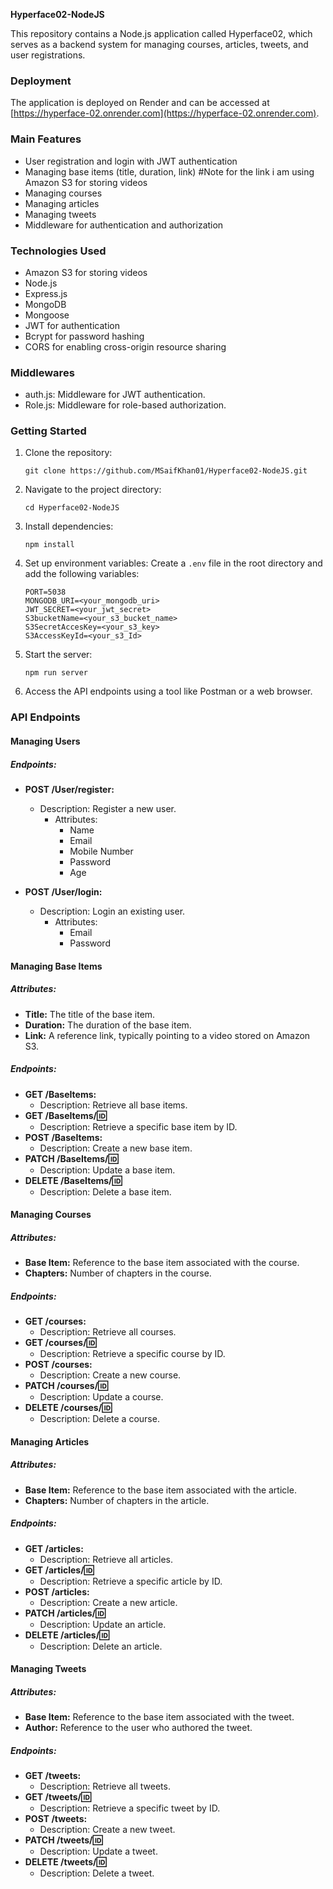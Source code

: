 
**Hyperface02-NodeJS**

This repository contains a Node.js application called Hyperface02, which serves as a backend system for managing courses, articles, tweets, and user registrations.


### Deployment
The application is deployed on Render and can be accessed at [https://hyperface-02.onrender.com](https://hyperface-02.onrender.com).


### Main Features
- User registration and login with JWT authentication
- Managing base items (title, duration, link) #Note for the link i am using Amazon S3 for storing videos 
- Managing courses
- Managing articles
- Managing tweets
- Middleware for authentication and authorization


### Technologies Used
- Amazon S3 for storing videos
- Node.js
- Express.js
- MongoDB
- Mongoose
- JWT for authentication
- Bcrypt for password hashing
- CORS for enabling cross-origin resource sharing

### Middlewares
- auth.js: Middleware for JWT authentication.
- Role.js: Middleware for role-based authorization.




### Getting Started
1. Clone the repository:
   ```
   git clone https://github.com/MSaifKhan01/Hyperface02-NodeJS.git
   ```
2. Navigate to the project directory:
   ```
   cd Hyperface02-NodeJS
   ```
3. Install dependencies:
   ```
   npm install
   ```
4. Set up environment variables:
   Create a `.env` file in the root directory and add the following variables:
   ```
   PORT=5038
   MONGODB_URI=<your_mongodb_uri>
   JWT_SECRET=<your_jwt_secret>
   S3bucketName=<your_s3_bucket_name>
   S3SecretAccesKey=<your_s3_key>
   S3AccessKeyId=<your_s3_Id>
   ```
5. Start the server:
   ```
   npm run server
   ```
6. Access the API endpoints using a tool like Postman or a web browser.



### API Endpoints

#### Managing Users

##### Endpoints:
- **POST /User/register:** 
  - Description: Register a new user.
    - Attributes:
      - Name
      - Email
      - Mobile Number
      - Password
      - Age

- **POST /User/login:** 
  - Description: Login an existing user.
    - Attributes:
      - Email
      - Password

####  Managing Base Items

##### Attributes:
- **Title:** The title of the base item.
- **Duration:** The duration of the base item.
- **Link:** A reference link, typically pointing to a video stored on Amazon S3.

##### Endpoints:
- **GET /BaseItems:** 
  - Description: Retrieve all base items.
- **GET /BaseItems/:id:** 
  - Description: Retrieve a specific base item by ID.
- **POST /BaseItems:** 
  - Description: Create a new base item.
- **PATCH /BaseItems/:id:** 
  - Description: Update a base item.
- **DELETE /BaseItems/:id:** 
  - Description: Delete a base item.



#### Managing Courses

##### Attributes:
- **Base Item:** Reference to the base item associated with the course.
- **Chapters:** Number of chapters in the course.

##### Endpoints:
- **GET /courses:** 
  - Description: Retrieve all courses.
- **GET /courses/:id:** 
  - Description: Retrieve a specific course by ID.
- **POST /courses:** 
  - Description: Create a new course.
- **PATCH /courses/:id:** 
  - Description: Update a course.
- **DELETE /courses/:id:** 
  - Description: Delete a course.




#### Managing Articles

##### Attributes:
- **Base Item:** Reference to the base item associated with the article.
- **Chapters:** Number of chapters in the article.

##### Endpoints:
- **GET /articles:** 
  - Description: Retrieve all articles.
- **GET /articles/:id:** 
  - Description: Retrieve a specific article by ID.
- **POST /articles:** 
  - Description: Create a new article.
- **PATCH /articles/:id:** 
  - Description: Update an article.
- **DELETE /articles/:id:** 
  - Description: Delete an article.
#### Managing Tweets

##### Attributes:
- **Base Item:** Reference to the base item associated with the tweet.
- **Author:** Reference to the user who authored the tweet.

##### Endpoints:
- **GET /tweets:** 
  - Description: Retrieve all tweets.
- **GET /tweets/:id:** 
  - Description: Retrieve a specific tweet by ID.
- **POST /tweets:** 
  - Description: Create a new tweet.
- **PATCH /tweets/:id:** 
  - Description: Update a tweet.
- **DELETE /tweets/:id:** 
  - Description: Delete a tweet.






